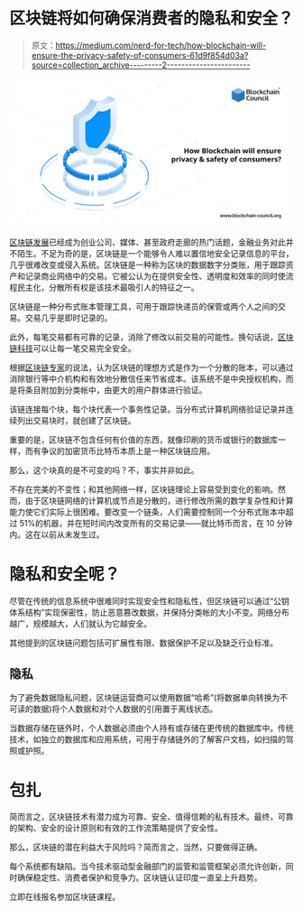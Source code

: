 # 区块链将如何确保消费者的隐私和安全？

> 原文：<https://medium.com/nerd-for-tech/how-blockchain-will-ensure-the-privacy-safety-of-consumers-61d9f854d03a?source=collection_archive---------2----------------------->

![](img/66354be886e2b615e669dc9bba435946.png)

[区块链发展](https://www.blockchain-council.org/certifications/certified-blockchain-developer/)已经成为创业公司、媒体、甚至政府走廊的热门话题，金融业务对此并不陌生。不足为奇的是，区块链是一个能够令人难以置信地安全记录信息的平台，几乎很难改变或侵入系统。区块链是一种称为区块的数据数字分类账，用于跟踪资产和记录商业网络中的交易。它被公认为在提供安全性、透明度和效率的同时使流程民主化，分散所有权是该技术最吸引人的特征之一。

区块链是一种分布式账本管理工具，可用于跟踪快递员的保管或两个人之间的交易。交易几乎是即时记录的。

此外，每笔交易都有可靠的记录，消除了修改以前交易的可能性。换句话说，[区块链科技](https://www.blockchain-council.org/blockchain/what-is-blockchain-technology-and-how-does-it-work/)可以让每一笔交易完全安全。

根据[区块链专家](https://www.blockchain-council.org/certifications/certified-blockchain-professional-expert/)的说法，认为区块链的理想方式是作为一个分散的账本，可以通过消除银行等中介机构和有效地分散信任来节省成本。该系统不是中央授权机构，而是将条目附加到分类帐中，由更大的用户群体进行验证。

该链连接每个块，每个块代表一个事务性记录。当分布式计算机网络验证记录并连续列出交易块时，就创建了区块链。

重要的是，区块链不包含任何有价值的东西，就像印刷的货币或银行的数据库一样，而有争议的加密货币比特币本质上是一种区块链应用。

那么，这个块真的是不可变的吗？不，事实并非如此。

不存在完美的不变性；和其他网络一样，区块链理论上容易受到变化的影响。然而，由于区块链网络的计算机或节点是分散的，进行修改所需的数学复杂性和计算能力使它们实际上很困难。要改变一个链条，人们需要控制同一个分布式账本中超过 51%的机器，并在短时间内改变所有的交易记录——就比特币而言，在 10 分钟内。这在以前从未发生过。

# 隐私和安全呢？

尽管在传统的信息系统中很难同时实现安全性和隐私性，但区块链可以通过“公钥体系结构”实现保密性，防止恶意篡改数据，并保持分类帐的大小不变。网络分布越广，规模越大，人们就认为它越安全。

其他提到的区块链问题包括可扩展性有限、数据保护不足以及缺乏行业标准。

## 隐私

为了避免数据隐私问题，区块链运营商可以使用数据“哈希”(将数据单向转换为不可读的数据)将个人数据和对个人数据的引用置于离线状态。

当数据存储在链外时，个人数据必须由个人持有或存储在更传统的数据库中。传统技术，如独立的数据库和应用系统，可用于存储链外的了解客户文档，如扫描的驾照或护照。

# 包扎

简而言之，区块链技术有潜力成为可靠、安全、值得信赖的私有技术。最终，可靠的架构、安全的设计原则和有效的工作流策略提供了安全性。

那么，区块链的潜在利益大于风险吗？简而言之，当然，只要做得正确。

每个系统都有缺陷。当今技术驱动型金融部门的监管和监管框架必须允许创新，同时确保稳定性、消费者保护和竞争力。区块链认证印度一直呈上升趋势。

立即在线报名参加区块链课程。
